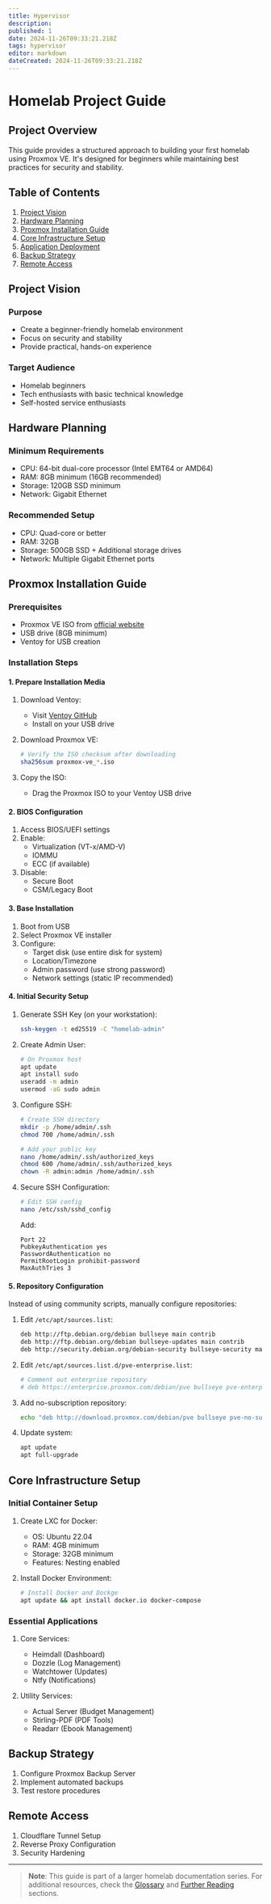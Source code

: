 ```yaml
---
title: Hypervisor
description: 
published: 1
date: 2024-11-26T09:33:21.218Z
tags: hypervisor
editor: markdown
dateCreated: 2024-11-26T09:33:21.218Z
---
```


# Homelab Project Guide

## Project Overview

This guide provides a structured approach to building your first homelab using Proxmox VE. It's designed for beginners while maintaining best practices for security and stability.

## Table of Contents

1. [Project Vision](#project-vision)
2. [Hardware Planning](#hardware-planning)
3. [Proxmox Installation Guide](#proxmox-installation-guide)
4. [Core Infrastructure Setup](#core-infrastructure-setup)
5. [Application Deployment](#application-deployment)
6. [Backup Strategy](#backup-strategy)
7. [Remote Access](#remote-access)

## Project Vision

### Purpose
- Create a beginner-friendly homelab environment
- Focus on security and stability
- Provide practical, hands-on experience

### Target Audience
- Homelab beginners
- Tech enthusiasts with basic technical knowledge
- Self-hosted service enthusiasts

## Hardware Planning

### Minimum Requirements
- CPU: 64-bit dual-core processor (Intel EMT64 or AMD64)
- RAM: 8GB minimum (16GB recommended)
- Storage: 120GB SSD minimum
- Network: Gigabit Ethernet

### Recommended Setup
- CPU: Quad-core or better
- RAM: 32GB
- Storage: 500GB SSD + Additional storage drives
- Network: Multiple Gigabit Ethernet ports

## Proxmox Installation Guide

### Prerequisites
- Proxmox VE ISO from [official website](https://www.proxmox.com/en/downloads)
- USB drive (8GB minimum)
- Ventoy for USB creation

### Installation Steps

#### 1. Prepare Installation Media

1. Download Ventoy:
   - Visit [Ventoy GitHub](https://github.com/ventoy/Ventoy/releases)
   - Install on your USB drive

2. Download Proxmox VE:
   ```bash
   # Verify the ISO checksum after downloading
   sha256sum proxmox-ve_*.iso
   ```

3. Copy the ISO:
   - Drag the Proxmox ISO to your Ventoy USB drive

#### 2. BIOS Configuration

1. Access BIOS/UEFI settings
2. Enable:
   - Virtualization (VT-x/AMD-V)
   - IOMMU
   - ECC (if available)
3. Disable:
   - Secure Boot
   - CSM/Legacy Boot

#### 3. Base Installation

1. Boot from USB
2. Select Proxmox VE installer
3. Configure:
   - Target disk (use entire disk for system)
   - Location/Timezone
   - Admin password (use strong password)
   - Network settings (static IP recommended)

#### 4. Initial Security Setup

1. Generate SSH Key (on your workstation):
   ```bash
   ssh-keygen -t ed25519 -C "homelab-admin"
   ```

2. Create Admin User:
   ```bash
   # On Proxmox host
   apt update
   apt install sudo
   useradd -m admin
   usermod -aG sudo admin
   ```

3. Configure SSH:
   ```bash
   # Create SSH directory
   mkdir -p /home/admin/.ssh
   chmod 700 /home/admin/.ssh
   
   # Add your public key
   nano /home/admin/.ssh/authorized_keys
   chmod 600 /home/admin/.ssh/authorized_keys
   chown -R admin:admin /home/admin/.ssh
   ```

4. Secure SSH Configuration:
   ```bash
   # Edit SSH config
   nano /etc/ssh/sshd_config
   ```
   
   Add:
   ```
   Port 22
   PubkeyAuthentication yes
   PasswordAuthentication no
   PermitRootLogin prohibit-password
   MaxAuthTries 3
   ```

#### 5. Repository Configuration

Instead of using community scripts, manually configure repositories:

1. Edit `/etc/apt/sources.list`:
   ```bash
   deb http://ftp.debian.org/debian bullseye main contrib
   deb http://ftp.debian.org/debian bullseye-updates main contrib
   deb http://security.debian.org/debian-security bullseye-security main contrib
   ```

2. Edit `/etc/apt/sources.list.d/pve-enterprise.list`:
   ```bash
   # Comment out enterprise repository
   # deb https://enterprise.proxmox.com/debian/pve bullseye pve-enterprise
   ```

3. Add no-subscription repository:
   ```bash
   echo "deb http://download.proxmox.com/debian/pve bullseye pve-no-subscription" > /etc/apt/sources.list.d/pve-install-repo.list
   ```

4. Update system:
   ```bash
   apt update
   apt full-upgrade
   ```

## Core Infrastructure Setup

### Initial Container Setup

1. Create LXC for Docker:
   - OS: Ubuntu 22.04
   - RAM: 4GB minimum
   - Storage: 32GB minimum
   - Features: Nesting enabled

2. Install Docker Environment:
   ```bash
   # Install Docker and Dockge
   apt update && apt install docker.io docker-compose
   ```

### Essential Applications

1. Core Services:
   - Heimdall (Dashboard)
   - Dozzle (Log Management)
   - Watchtower (Updates)
   - Ntfy (Notifications)

2. Utility Services:
   - Actual Server (Budget Management)
   - Stirling-PDF (PDF Tools)
   - Readarr (Ebook Management)

## Backup Strategy

1. Configure Proxmox Backup Server
2. Implement automated backups
3. Test restore procedures

## Remote Access

1. Cloudflare Tunnel Setup
2. Reverse Proxy Configuration
3. Security Hardening

---

> **Note**: This guide is part of a larger homelab documentation series. For additional resources, check the [Glossary](glossary.md) and [Further Reading](further-reading.md) sections.
